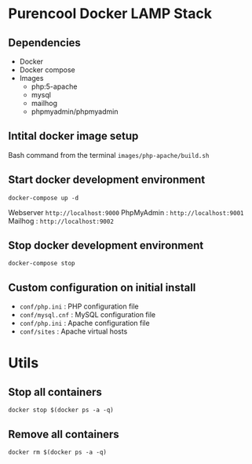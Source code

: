# Purencool Docker LAMP Stack

## Dependencies
- Docker
- Docker compose
- Images
  - php:5-apache
  - mysql
  - mailhog
  - phpmyadmin/phpmyadmin

## Intital docker image setup
Bash command from the terminal `images/php-apache/build.sh`

## Start docker development environment
```shell
docker-compose up -d
```
Webserver `http://localhost:9000`
PhpMyAdmin : `http://localhost:9001`
Mailhog : `http://localhost:9002`

## Stop docker development environment
```shell
docker-compose stop
```
## Custom configuration on initial install
- `conf/php.ini` : PHP configuration file
- `conf/mysql.cnf` : MySQL configuration file
- `conf/php.ini` : Apache configuration file
- `conf/sites` : Apache virtual hosts


# Utils
## Stop all containers
`docker stop $(docker ps -a -q)`

## Remove all containers
`docker rm $(docker ps -a -q)`
